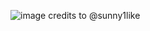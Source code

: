 ![image](https://github.com/user-attachments/assets/8dbda118-f834-422c-b8e2-78cc4afaaad3)
credits to @sunny1like
